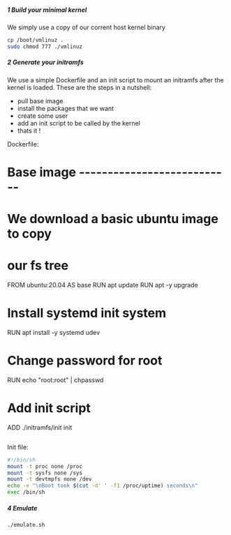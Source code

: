 ##### 1 Build your minimal kernel
We simply use a copy of our corrent host kernel binary
```bash
cp /boot/vmlinuz .
sudo chmod 777 ./vmlinuz
```
##### 2 Generate your initramfs
We use a simple Dockerfile and an init script to mount an initramfs after the kernel is loaded. These are the steps in a nutshell:
- pull base image
- install the packages that we want
- create some user
- add an init script to be called by the kernel
- thats it !

Dockerfile:
# Base image ---------------------------
# 
# We download a basic ubuntu image to copy
# our fs tree 

FROM ubuntu:20.04 AS base
RUN  apt update 
RUN  apt -y upgrade 

# Install systemd init system
RUN  apt install -y systemd udev

# Change password for root
RUN echo "root:root" | chpasswd

# Add init script
ADD ./initramfs/init init
```
```
Init file:
```bash
#!/bin/sh
mount -t proc none /proc
mount -t sysfs none /sys
mount -t devtmpfs none /dev
echo -e "\nBoot took $(cut -d' ' -f1 /proc/uptime) seconds\n"
exec /bin/sh
```

##### 4 Emulate
```bash
./emulate.sh
```


